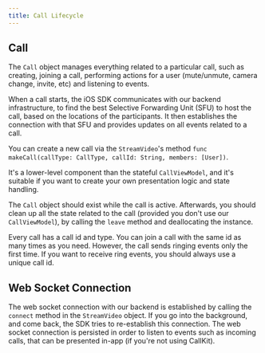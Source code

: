 ```yaml
---
title: Call Lifecycle
---
```


## Call

The `Call` object manages everything related to a particular call, such as creating, joining a call, performing actions for a user (mute/unmute, camera change, invite, etc) and listening to events.

When a call starts, the iOS SDK communicates with our backend infrastructure, to find the best Selective Forwarding Unit (SFU) to host the call, based on the locations of the participants. It then establishes the connection with that SFU and provides updates on all events related to a call.

You can create a new call via the `StreamVideo`'s method `func makeCall(callType: CallType, callId: String, members: [User])`.

It's a lower-level component than the stateful `CallViewModel`, and it's suitable if you want to create your own presentation logic and state handling. 

The `Call` object should exist while the call is active. Afterwards, you should clean up all the state related to the call (provided you don't use our `CallViewModel`), by calling the `leave` method and deallocating the instance.

Every call has a call id and type. You can join a call with the same id as many times as you need. However, the call sends ringing events only the first time. If you want to receive ring events, you should always use a unique call id.

## Web Socket Connection

The web socket connection with our backend is established by calling the `connect` method in the `StreamVideo` object. If you go into the background, and come back, the SDK tries to re-establish this connection. The web socket connection is persisted in order to listen to events such as incoming calls, that can be presented in-app (if you're not using CallKit).